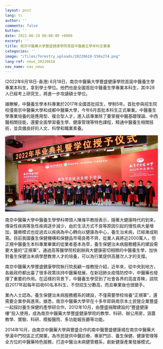 ```yaml
---
layout: post
lang: tc
author: ''
comments: false
button: ''
date: 2022-06-19 00:00:00 +0800
excerpt: ''
title: 南京中醫藥大學豐盛健康學院首屆中醫養生學本科生畢業
categories: ''
image: "/files/forestry_uploads/20220618-550x274.png"
lang-ref: news_20220618
nav_name: nav_news
---
```

(2022年6月18日-香港) 6月18日，南京中醫藥大學豐盛健康學院首屆中醫養生學專業本科生，拿到學士學位。他們也是全國首批中醫養生學專業本科生，其中28人已經考上研究生，將進一步攻讀碩士學位。

據瞭解，中醫養生學本科專業於2017年全國首批招生，學制5年。首批參與招生院校僅南京中醫藥大學和成都中醫藥大學，今年6月首批本科生正式畢業。中醫養生學專業培養的是應用型、複合型人才，進入該專業除了要掌握中醫基礎理論、中西醫相關技能，還要全面學習養生學、健康管理等特色課程，精通中醫養生相關技術，並具備良好的人文、科學和職業素養。

![](/files/forestry_uploads/20220618-550x274.png)

南京中醫藥大學中醫養生學學科帶頭人陳滌平教授表示，隨著大健康時代的到來，傳染性疾病等急性疾病逐步減少，由於生活方式不良等原因引起的慢性病大量增加，醫療模式也從過去以疾病為中心轉向以健康為中心，養生治未病，已經漸成剛需。目前我國養生保健機構和保健品市場良莠不齊，從業人員將近2000萬人，但正規中醫養生本科專業畢業的從業者基本為零，養生保健治未病服務體系的建設需要大量的“正規軍”。通過高等醫學院校創辦與大健康密切相關的中醫養生學，加快對養生保健治未病學歷教育人才的培養，可以為行業提供高層次人才的支撐。

南京中醫藥大學豐盛健康學院執行院長顧一煌教授介紹，近年來，從中央到地方，各級政府都出臺了很多政策扶持中醫藥發展，在新冠肺炎疫情防控中，中醫藥也發揮了重要的作用。在這樣的背景下，中醫養生學受到了社會各界的高度青睞，該院自2017年起每年招收60名本科生，不但招生分數高，而且畢業後也很搶手。

業內人士認為，養生保健治未病服務體系的建設，不僅需要學校培養“正規軍”，還需要企業參與進來。據悉，南京中醫藥大學早在十多年即與南京本土民營企業豐盛一起探討養生保健的產學研合作。2012年10月，由豐盛捐贈建設的“豐盛健康樓”投入使用，成為南京中醫藥大學豐盛健康學院的教學、科研、辦公用房，涵蓋教學、實驗、科研、模擬醫院、多功能報告廳等功能。

2014年10月，由南京中醫藥大學與豐盛合作的南中醫豐盛健康城在南京中醫藥大學漢中門校區正式開業，為市民提供中醫診療、專家門診、養生保健、健康管理等全方位的中醫藥特色服務，打造中醫治未病健管體系，創新健康產業發展模式。